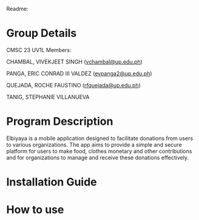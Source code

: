 Readme: 
# Group Details
CMSC 23 UV1L
Members:

  CHAMBAL, VIVEKJEET SINGH (vchambal@up.edu.ph)
  
  PANGA, ERIC CONRAD III VALDEZ (evpanga2@up.edu.ph)
  
  QUEJADA, ROCHE FAUSTINO (rfquejada@up.edu.ph)
  
  TANIG, STEPHANIE VILLANUEVA 
# Program Description 
Elbiyaya is a mobile application designed to facilitate donations from users to various organizations. The app aims to provide a simple and secure platform for users to make food, clothes monetary and other contributions and for organizations to manage and receive these donations effectively.
# Installation Guide
# How to use
